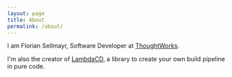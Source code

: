 ```yaml
---
layout: page
title: About
permalink: /about/
---
```


I am Florian Sellmayr, Software Developer at [ThoughtWorks][tw]. 

I'm also the creator of [LambdaCD][lambdacd], a library to create your own build pipeline in pure code. 

[tw]: http://www.thoughtworks.com/
[lambdacd]: https://github.com/flosell/lambdacd
